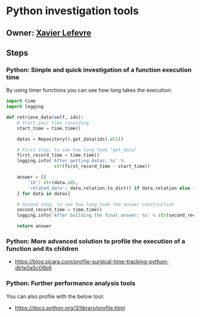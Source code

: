 # Python investigation tools

## Owner: [Xavier Lefevre](https://github.com/xavierlefevre)

## Steps

### Python: Simple and quick investigation of a function execution time

By using timer functions you can see how long takes the execution:
```python
import time
import logging

def retrieve_data(self, ids):
    # Start your time recording
    start_time = time.time()

    datas = Repository().get_data(ids).all()

    # First stop, to see how long took "get_data"
    first_record_time = time.time()
    logging.info('After getting datas: %s' %
                  str(first_record_time - start_time))

    answer = [{
        'id': str(data.id),
        'related_data': data.relation.to_dict() if data.relation else {}
    } for data in datas]

    # Second stop, to see how long took the answer construction
    second_record_time = time.time()
    logging.info('After building the final answer: %s' % str(second_record_time - first_record_time))

    return answer
```

### Python: More advanced solution to profile the execution of a function and its children
- https://blog.sicara.com/profile-surgical-time-tracking-python-db1e0a5c06b6

### Python: Further performance analysis tools
You can also profile with the below tool:
- https://docs.python.org/3/library/profile.html
